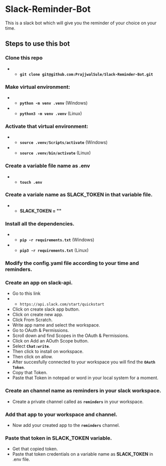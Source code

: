 # Slack-Reminder-Bot

This is a slack bot which will give you the reminder of your choice on your time.

## Steps to use this bot

### Clone this repo
- -  **`git clone git@github.com:PrajjwalSule/Slack-Reminder-Bot.git`**

### Make virtual environment:
- - **`python -m venv .venv`** (Windows)
- - **`python3 -m venv .venv`** (Linux)

### Activate that virtual environment:
- - **`source .venv/Scripts/activate`** (Windows)
- - **`source .venv/bin/activate`** (Linux)

### Create a variable file name as .env
- - **`touch .env`**

### Create a variale name as SLACK_TOKEN in that variable file.
- - **SLACK_TOKEN = ""**


### Install all the dependencies.
- - **`pip -r requirements.txt`** (Windows)
- - **`pip3 -r requirements.txt`** (Linux)


### Modify the config.yaml file according to your time and reminders.

### Create an app on slack-api.
- Go to this link
- - `https://api.slack.com/start/quickstart`
- Click on create slack app button.
- Click on create new app.
- Click From Scratch.
- Write app name and select the workspace.
- Go to OAuth & Permissions.
- Scroll down and find Scopes in the OAuth & Permissions.
- Click on Add an AOuth Scope button.
- Select **`Chat:write`**.
- Then click to install on workspace.
- Then click on allow.
- After succesfully connected to your workspace you will find the **`OAuth Token`**.
- Copy that Token.
- Paste that Token in notepad or word in your local system for a moment.

### Create an channel name as reminders in your slack workspace.
- Create a private channel called as **`reminders`** in your workspace.

### Add that app to your workspace and channel.
- Now add your created app to the **`reminders`** channel.

### Paste that token in SLACK_TOKEN variable.
- Get that copied token.
- Paste that token credentials on a variable name as **SLACK_TOKEN** in .env file.
